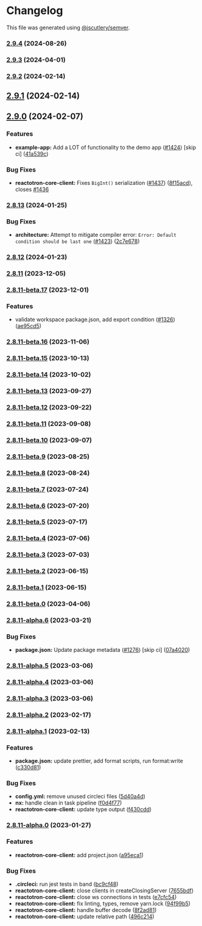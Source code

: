 # Changelog

This file was generated using [@jscutlery/semver](https://github.com/jscutlery/semver).

### [2.9.4](https://github.com/infinitered/reactotron/compare/reactotron-core-client@2.9.3...reactotron-core-client@2.9.4) (2024-08-26)

### [2.9.3](https://github.com/infinitered/reactotron/compare/reactotron-core-client@2.9.2...reactotron-core-client@2.9.3) (2024-04-01)

### [2.9.2](https://github.com/infinitered/reactotron/compare/reactotron-core-client@2.9.1...reactotron-core-client@2.9.2) (2024-02-14)

## [2.9.1](https://github.com/infinitered/reactotron/compare/reactotron-core-client@2.9.0...reactotron-core-client@2.9.1) (2024-02-14)

## [2.9.0](https://github.com/infinitered/reactotron/compare/reactotron-core-client@2.8.13...reactotron-core-client@2.9.0) (2024-02-07)


### Features

* **example-app:** Add a LOT of functionality to the demo app ([#1424](https://github.com/infinitered/reactotron/issues/1424)) [skip ci] ([41a539c](https://github.com/infinitered/reactotron/commit/41a539c7e56e968a83ca61b100468f5267865ddd))


### Bug Fixes

* **reactotron-core-client:** Fixes `BigInt()` serialization ([#1437](https://github.com/infinitered/reactotron/issues/1437)) ([8f15acd](https://github.com/infinitered/reactotron/commit/8f15acd1475fab3042a6054f6f9114e82235b1af)), closes [#1436](https://github.com/infinitered/reactotron/issues/1436)

### [2.8.13](https://github.com/infinitered/reactotron/compare/reactotron-core-client@2.8.12...reactotron-core-client@2.8.13) (2024-01-25)


### Bug Fixes

* **architecture:** Attempt to mitigate compiler error: `Error: Default condition should be last one` ([#1423](https://github.com/infinitered/reactotron/issues/1423)) ([2c7e678](https://github.com/infinitered/reactotron/commit/2c7e678e5afaea79cd01f4ab6e90bd67339fc80a))

### [2.8.12](https://github.com/infinitered/reactotron/compare/reactotron-core-client@2.8.11...reactotron-core-client@2.8.12) (2024-01-23)

### [2.8.11](https://github.com/infinitered/reactotron/compare/reactotron-core-client@2.8.11-beta.17...reactotron-core-client@2.8.11) (2023-12-05)

### [2.8.11-beta.17](https://github.com/infinitered/reactotron/compare/reactotron-core-client@2.8.11-beta.16...reactotron-core-client@2.8.11-beta.17) (2023-12-01)


### Features

* validate workspace package.json, add export condition ([#1326](https://github.com/infinitered/reactotron/issues/1326)) ([ae95cd5](https://github.com/infinitered/reactotron/commit/ae95cd536de187ede034e5183ceeb812f356d273))

### [2.8.11-beta.16](https://github.com/infinitered/reactotron/compare/reactotron-core-client@2.8.11-beta.15...reactotron-core-client@2.8.11-beta.16) (2023-11-06)

### [2.8.11-beta.15](https://github.com/infinitered/reactotron/compare/reactotron-core-client@2.8.11-beta.14...reactotron-core-client@2.8.11-beta.15) (2023-10-13)

### [2.8.11-beta.14](https://github.com/infinitered/reactotron/compare/reactotron-core-client@2.8.11-beta.13...reactotron-core-client@2.8.11-beta.14) (2023-10-02)

### [2.8.11-beta.13](https://github.com/infinitered/reactotron/compare/reactotron-core-client@2.8.11-beta.12...reactotron-core-client@2.8.11-beta.13) (2023-09-27)

### [2.8.11-beta.12](https://github.com/infinitered/reactotron/compare/reactotron-core-client@2.8.11-beta.11...reactotron-core-client@2.8.11-beta.12) (2023-09-22)

### [2.8.11-beta.11](https://github.com/infinitered/reactotron/compare/reactotron-core-client@2.8.11-beta.10...reactotron-core-client@2.8.11-beta.11) (2023-09-08)

### [2.8.11-beta.10](https://github.com/infinitered/reactotron/compare/reactotron-core-client@2.8.11-beta.9...reactotron-core-client@2.8.11-beta.10) (2023-09-07)

### [2.8.11-beta.9](https://github.com/infinitered/reactotron/compare/reactotron-core-client@2.8.11-beta.8...reactotron-core-client@2.8.11-beta.9) (2023-08-25)

### [2.8.11-beta.8](https://github.com/infinitered/reactotron/compare/reactotron-core-client@2.8.11-beta.7...reactotron-core-client@2.8.11-beta.8) (2023-08-24)

### [2.8.11-beta.7](https://github.com/infinitered/reactotron/compare/reactotron-core-client@2.8.11-beta.6...reactotron-core-client@2.8.11-beta.7) (2023-07-24)

### [2.8.11-beta.6](https://github.com/infinitered/reactotron/compare/reactotron-core-client@2.8.11-beta.5...reactotron-core-client@2.8.11-beta.6) (2023-07-20)

### [2.8.11-beta.5](https://github.com/infinitered/reactotron/compare/reactotron-core-client@2.8.11-beta.4...reactotron-core-client@2.8.11-beta.5) (2023-07-17)

### [2.8.11-beta.4](https://github.com/infinitered/reactotron/compare/reactotron-core-client@2.8.11-beta.3...reactotron-core-client@2.8.11-beta.4) (2023-07-06)

### [2.8.11-beta.3](https://github.com/infinitered/reactotron/compare/reactotron-core-client@2.8.11-beta.2...reactotron-core-client@2.8.11-beta.3) (2023-07-03)

### [2.8.11-beta.2](https://github.com/infinitered/reactotron/compare/reactotron-core-client@2.8.11-beta.1...reactotron-core-client@2.8.11-beta.2) (2023-06-15)

### [2.8.11-beta.1](https://github.com/infinitered/reactotron/compare/reactotron-core-client@2.8.11-beta.0...reactotron-core-client@2.8.11-beta.1) (2023-06-15)

### [2.8.11-beta.0](https://github.com/infinitered/reactotron/compare/reactotron-core-client@2.8.11-alpha.6...reactotron-core-client@2.8.11-beta.0) (2023-04-06)

### [2.8.11-alpha.6](https://github.com/infinitered/reactotron/compare/reactotron-core-client@2.8.11-alpha.5...reactotron-core-client@2.8.11-alpha.6) (2023-03-21)


### Bug Fixes

* **package.json:** Update package metadata ([#1276](https://github.com/infinitered/reactotron/issues/1276)) [skip ci] ([07a4020](https://github.com/infinitered/reactotron/commit/07a4020bf528de100a9191bd92a92d835d5ccaa7))

### [2.8.11-alpha.5](https://github.com/infinitered/reactotron/compare/reactotron-core-client@2.8.11-alpha.4...reactotron-core-client@2.8.11-alpha.5) (2023-03-06)

### [2.8.11-alpha.4](https://github.com/infinitered/reactotron/compare/reactotron-core-client@2.8.11-alpha.3...reactotron-core-client@2.8.11-alpha.4) (2023-03-06)

### [2.8.11-alpha.3](https://github.com/infinitered/reactotron/compare/reactotron-core-client@2.8.11-alpha.2...reactotron-core-client@2.8.11-alpha.3) (2023-03-06)

### [2.8.11-alpha.2](https://github.com/infinitered/reactotron/compare/reactotron-core-client@2.8.11-alpha.1...reactotron-core-client@2.8.11-alpha.2) (2023-02-17)

### [2.8.11-alpha.1](https://github.com/infinitered/reactotron/compare/reactotron-core-client@2.8.11-alpha.0...reactotron-core-client@2.8.11-alpha.1) (2023-02-13)


### Features

* **package.json:** update prettier, add format scripts, run format:write ([c330d81](https://github.com/infinitered/reactotron/commit/c330d81426c3f6f371a29a8a00ba9d1d6ce2d97a))


### Bug Fixes

* **config.yml:** remove unused circleci files ([5d40a4d](https://github.com/infinitered/reactotron/commit/5d40a4ddba0b5ac8759216152000f54158d32669))
* **nx:** handle clean in task pipeline ([f0d4f77](https://github.com/infinitered/reactotron/commit/f0d4f77c6e4e903836f2b32bd5234f7b611028d1))
* **reactotron-core-client:** update type output ([f430cdd](https://github.com/infinitered/reactotron/commit/f430cdda70deb3bc02a767c91da39a014b18c631))

### [2.8.11-alpha.0](https://github.com/infinitered/reactotron/compare/reactotron-core-client@2.8.10...reactotron-core-client@2.8.11-alpha.0) (2023-01-27)


### Features

* **reactotron-core-client:** add project.json ([a95eca1](https://github.com/infinitered/reactotron/commit/a95eca18228f4ceebb740fe60b335760db6bb66a))


### Bug Fixes

* **.circleci:** run jest tests in band ([bc9cf48](https://github.com/infinitered/reactotron/commit/bc9cf4806f9eb5dbe6eba3a7dfe918f67cd958f3))
* **reactotron-core-client:** close clients in createClosingServer ([7655bdf](https://github.com/infinitered/reactotron/commit/7655bdffb7493ac8acf908dd7bb339607ff20990))
* **reactotron-core-client:** close ws connections in tests ([e7cfc54](https://github.com/infinitered/reactotron/commit/e7cfc54d831fd99b5d9d46bc19bf7ea41c733e4b))
* **reactotron-core-client:** fix linting, types, remove yarn.lock ([94f99b5](https://github.com/infinitered/reactotron/commit/94f99b54b5073f822681baa53e7ba44cb1ac89f0))
* **reactotron-core-client:** handle buffer decode ([8f2ad81](https://github.com/infinitered/reactotron/commit/8f2ad81b1b2405d3762bea15682991f7007b93bd))
* **reactotron-core-client:** update relative path ([496c214](https://github.com/infinitered/reactotron/commit/496c2140bfd3127f536e7673a88006736a53c402))

